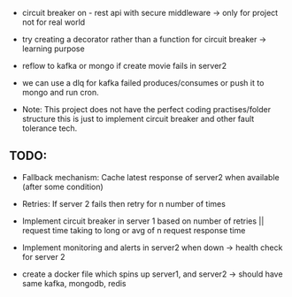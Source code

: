 - circuit breaker on - rest api with secure middleware -> only for project not for real world

- try creating a decorator rather than a function for circuit breaker -> learning purpose

- reflow to kafka or mongo if create movie fails in server2

- we can use a dlq for kafka failed produces/consumes or push it to mongo and run cron.

- Note: This project does not have the perfect coding practises/folder structure this is just to implement circuit breaker and other fault tolerance tech.

## TODO:

- Fallback mechanism: Cache latest response of server2 when available (after some condition)
- Retries: If server 2 fails then retry for n number of times
- Implement circuit breaker in server 1 based on number of retries || request time taking to long or avg of n request response time
- Implement monitoring and alerts in server2 when down -> health check for server 2

- create a docker file which spins up server1, and server2 -> should have same kafka, mongodb, redis

